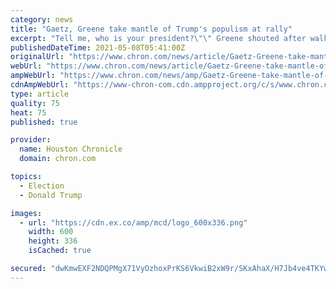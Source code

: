 ```yaml
---
category: news
title: "Gaetz, Greene take mantle of Trump's populism at rally"
excerpt: "Tell me, who is your president?\"\" Greene shouted after walking out onto a ballroom stage in front of hundreds of supporters wearing “Trump\" T-shirts and “Make America Great Again\" red ballcaps. “Trump!"
publishedDateTime: 2021-05-08T05:41:00Z
originalUrl: "https://www.chron.com/news/article/Gaetz-Greene-take-mantle-of-Trump-s-populism-at-16161164.php"
webUrl: "https://www.chron.com/news/article/Gaetz-Greene-take-mantle-of-Trump-s-populism-at-16161164.php"
ampWebUrl: "https://www.chron.com/news/amp/Gaetz-Greene-take-mantle-of-Trump-s-populism-at-16161164.php"
cdnAmpWebUrl: "https://www-chron-com.cdn.ampproject.org/c/s/www.chron.com/news/amp/Gaetz-Greene-take-mantle-of-Trump-s-populism-at-16161164.php"
type: article
quality: 75
heat: 75
published: true

provider:
  name: Houston Chronicle
  domain: chron.com

topics:
  - Election
  - Donald Trump

images:
  - url: "https://cdn.ex.co/amp/mcd/logo_600x336.png"
    width: 600
    height: 336
    isCached: true

secured: "dwKmwEXF2NDQPMgX71VyOzhoxPrKS6VkwiB2xW9r/SKxAhaX/H7Jb4ve4TKYwa64MTDbt/GOoDS7bqQ2ss5thy2P2UeFCQPJAYT4DFvFB93lZ/99v80W+v/dEdC3coIp0J+vvHd7OrQc/LZHltM5AmPTvnTBRz0NVnRd2KmmRI1zmo3xeXZUtHq3OnFK/Q+Ezj4gh79JgiI6dUQlsqgtCfLsc9+4lKM4bxctArNu4jOpJwFOtqVQd3c89qI6u4OTDk4SbDa6hgTn+oysNUCJWid7+6xyDiiEnBw+JF4beh9Y3Zf25hNMLePeXQhPfX+pN59dszksnInNqVLsIxNhCEgkU6kPYOrBNGcd1UlWB+A=;AUtxHrkIhLiCXe1VQCU2FQ=="
---
```


